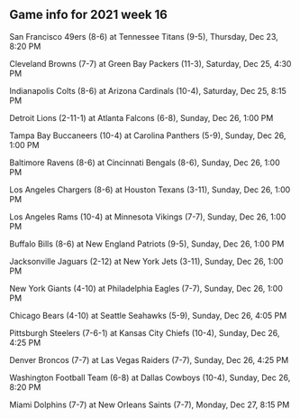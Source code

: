 ## Game info for 2021 week 16
San Francisco 49ers (8-6) at Tennessee Titans (9-5), Thursday, Dec 23, 8:20 PM



Cleveland Browns (7-7) at Green Bay Packers (11-3), Saturday, Dec 25, 4:30 PM



Indianapolis Colts (8-6) at Arizona Cardinals (10-4), Saturday, Dec 25, 8:15 PM



Detroit Lions (2-11-1) at Atlanta Falcons (6-8), Sunday, Dec 26, 1:00 PM

Tampa Bay Buccaneers (10-4) at Carolina Panthers (5-9), Sunday, Dec 26, 1:00 PM

Baltimore Ravens (8-6) at Cincinnati Bengals (8-6), Sunday, Dec 26, 1:00 PM

Los Angeles Chargers (8-6) at Houston Texans (3-11), Sunday, Dec 26, 1:00 PM

Los Angeles Rams (10-4) at Minnesota Vikings (7-7), Sunday, Dec 26, 1:00 PM

Buffalo Bills (8-6) at New England Patriots (9-5), Sunday, Dec 26, 1:00 PM

Jacksonville Jaguars (2-12) at New York Jets (3-11), Sunday, Dec 26, 1:00 PM

New York Giants (4-10) at Philadelphia Eagles (7-7), Sunday, Dec 26, 1:00 PM



Chicago Bears (4-10) at Seattle Seahawks (5-9), Sunday, Dec 26, 4:05 PM

Pittsburgh Steelers (7-6-1) at Kansas City Chiefs (10-4), Sunday, Dec 26, 4:25 PM

Denver Broncos (7-7) at Las Vegas Raiders (7-7), Sunday, Dec 26, 4:25 PM



Washington Football Team (6-8) at Dallas Cowboys (10-4), Sunday, Dec 26, 8:20 PM



Miami Dolphins (7-7) at New Orleans Saints (7-7), Monday, Dec 27, 8:15 PM

